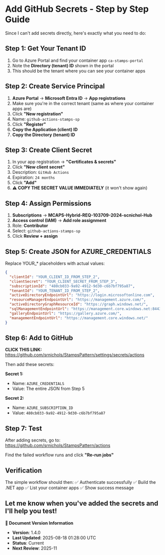 # Add GitHub Secrets - Step by Step Guide

Since I can't add secrets directly, here's exactly what you need to do:

## Step 1: Get Your Tenant ID

1. Go to Azure Portal and find your container app `ca-stamps-portal`
2. Note the **Directory (tenant) ID** shown in the portal
3. This should be the tenant where you can see your container apps

## Step 2: Create Service Principal

1. **Azure Portal** → **Microsoft Entra ID** → **App registrations**
2. Make sure you're in the correct tenant (same as where your container apps are)
3. Click **"New registration"**
4. Name: `github-actions-stamps-sp`
5. Click **"Register"**
6. **Copy the Application (client) ID**
7. **Copy the Directory (tenant) ID**

## Step 3: Create Client Secret

1. In your app registration → **"Certificates & secrets"**
2. Click **"New client secret"**
3. Description: `GitHub Actions`
4. Expiration: `24 months`
5. Click **"Add"**
6. **⚠️ COPY THE SECRET VALUE IMMEDIATELY** (it won't show again)

## Step 4: Assign Permissions

1. **Subscriptions** → **MCAPS-Hybrid-REQ-103709-2024-scnichol-Hub**
2. **Access control (IAM)** → **Add role assignment**
3. Role: **Contributor**
4. Select: `github-actions-stamps-sp`
5. Click **Review + assign**

## Step 5: Create JSON for AZURE_CREDENTIALS

Replace YOUR_* placeholders with actual values:

```json
{
  "clientId": "YOUR_CLIENT_ID_FROM_STEP_2",
  "clientSecret": "YOUR_CLIENT_SECRET_FROM_STEP_3",
  "subscriptionId": "480cb033-9a92-4912-9d30-c6b7bf795a87",
  "tenantId": "YOUR_TENANT_ID_FROM_STEP_2",
  "activeDirectoryEndpointUrl": "https://login.microsoftonline.com",
  "resourceManagerEndpointUrl": "https://management.azure.com/",
  "activeDirectoryGraphResourceId": "https://graph.windows.net/",
  "sqlManagementEndpointUrl": "https://management.core.windows.net:8443/",
  "galleryEndpointUrl": "https://gallery.azure.com/",
  "managementEndpointUrl": "https://management.core.windows.net/"
}
```

## Step 6: Add to GitHub

**CLICK THIS LINK:** <https://github.com/srnichols/StampsPattern/settings/secrets/actions>

Then add these secrets:

**Secret 1:**

- Name: `AZURE_CREDENTIALS`
- Value: The entire JSON from Step 5

**Secret 2:**

- Name: `AZURE_SUBSCRIPTION_ID`
- Value: `480cb033-9a92-4912-9d30-c6b7bf795a87`

## Step 7: Test

After adding secrets, go to:
<https://github.com/srnichols/StampsPattern/actions>

Find the failed workflow runs and click **"Re-run jobs"**

## Verification

The simple workflow should then:
✅ Authenticate successfully
✅ Build the .NET app
✅ List your container apps
✅ Show success message

Let me know when you've added the secrets and I'll help you test!
---

**📝 Document Version Information**
- **Version**: 1.4.0
- **Last Updated**: 2025-08-18 01:28:00 UTC  
- **Status**: Current
- **Next Review**: 2025-11